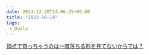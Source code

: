 ```yaml
---
date: 2024-12-20T14:06:25+09:00
title: "2022-10-14"
tags:
 - Daily
---
```


[頂点で買っちゃうのは一度落ちる形を見てないからでは？](../Info/頂点で買っちゃうのは一度落ちる形を見てないからでは？.md)


